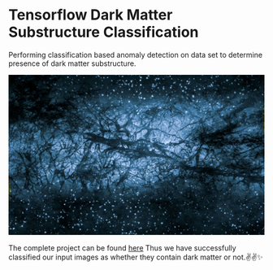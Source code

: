 # Tensorflow Dark Matter Substructure Classification

Performing classification based anomaly detection on data set to determine presence of dark matter substructure. 

![alt text](https://github.com/GTron-1729/Tensorflow_dark_matter_substructure_classification/blob/master/Dark_Matter.jpg)

The complete project can be found [here](https://drive.google.com/drive/u/1/folders/1WAptxozXTwAa10C2g4jhoQ2HiGh51GLk)
Thus we have successfully classified our input images as whether they contain dark matter or not.✌✌✨
